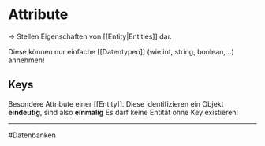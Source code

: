 # Attribute

-> Stellen Eigenschaften von [[Entity|Entities]] dar.

Diese können nur einfache [[Datentypen]] (wie int, string, boolean,...) annehmen!

## Keys

Besondere Attribute einer [[Entity]].
Diese identifizieren ein Objekt **eindeutig**, sind also **einmalig**
Es darf keine Entität ohne Key existieren!

___
#Datenbanken